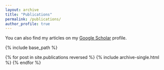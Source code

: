 ```yaml
---
layout: archive
title: "Publications"
permalink: /publications/
author_profile: true
---
```

You can also find my articles on my <u><a href="{{author.googlescholar}}">Google Scholar</a></u> profile.

{% include base_path %}

{% for post in site.publications reversed %}
  {% include archive-single.html %}
{% endfor %}
